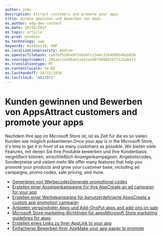 ```yaml
---
author: jnHs
Description: Attract customers and promote your apps
title: Kunden gewinnen und Bewerben von Apps
ms.author: wdg-dev-content
ms.date: 10/26/2017
ms.topic: article
ms.prod: windows
ms.technology: uwp
keywords: Windows10, UWP
ms.localizationpriority: medium
ms.openlocfilehash: ca47bfb26649f2e8a9fc1344c3264d90548eb836
ms.sourcegitcommit: 106aec1e59ba41aae2ac00f909b81bf7121a6ef1
ms.translationtype: MT
ms.contentlocale: de-DE
ms.lasthandoff: 10/15/2018
ms.locfileid: "4612913"
---
```

# <a name="attract-customers-and-promote-your-apps"></a><span data-ttu-id="02e37-103">Kunden gewinnen und Bewerben von Apps</span><span class="sxs-lookup"><span data-stu-id="02e37-103">Attract customers and promote your apps</span></span>

<span data-ttu-id="02e37-104">Nachdem Ihre app im Microsoft Store ist, ist es Zeit für die es so vielen Kunden wie möglich präsentieren.</span><span class="sxs-lookup"><span data-stu-id="02e37-104">Once your app is in the Microsoft Store, it's time to get it in front of as many customers as possible.</span></span> <span data-ttu-id="02e37-105">Wir bieten viele Features, mit denen Sie Ihre Produkte bewerben und Ihre Kundenbasis vergrößern können, einschließlich Anzeigenkampagnen, Angebotscodes, Sonderpreise und vielem mehr.</span><span class="sxs-lookup"><span data-stu-id="02e37-105">We offer many features that help you promote your products and grow your customer base, including ad campaigns, promo codes, sale pricing, and more.</span></span>

-   [<span data-ttu-id="02e37-106">Generieren von Werbecodes</span><span class="sxs-lookup"><span data-stu-id="02e37-106">Generate promotional codes</span></span>](generate-promotional-codes.md)
-   [<span data-ttu-id="02e37-107">Erstellen einer Anzeigenkampagne für Ihre App</span><span class="sxs-lookup"><span data-stu-id="02e37-107">Create an ad campaign for your app</span></span>](create-an-ad-campaign-for-your-app.md)
-   [<span data-ttu-id="02e37-108">Erstellen einer Werbekampagne für benutzerdefinierte Apps</span><span class="sxs-lookup"><span data-stu-id="02e37-108">Create a custom app promotion campaign</span></span>](create-a-custom-app-promotion-campaign.md)
-   [<span data-ttu-id="02e37-109">Anbieten vergünstigter Apps und Add-Ons</span><span class="sxs-lookup"><span data-stu-id="02e37-109">Put apps and add-ons on sale</span></span>](put-apps-and-add-ons-on-sale.md)
-   [<span data-ttu-id="02e37-110">Microsoft Store marketing-Richtlinien für apps</span><span class="sxs-lookup"><span data-stu-id="02e37-110">Microsoft Store marketing guidelines for apps</span></span>](app-marketing-guidelines.md)
-   [<span data-ttu-id="02e37-111">Erstellen eines Links zu Ihrer App</span><span class="sxs-lookup"><span data-stu-id="02e37-111">Link to your app</span></span>](link-to-your-app.md)
-   [<span data-ttu-id="02e37-112">Einfacheres Bewerben Ihrer App</span><span class="sxs-lookup"><span data-stu-id="02e37-112">Make your app easier to promote</span></span>](make-your-app-easier-to-promote.md)

 

 
